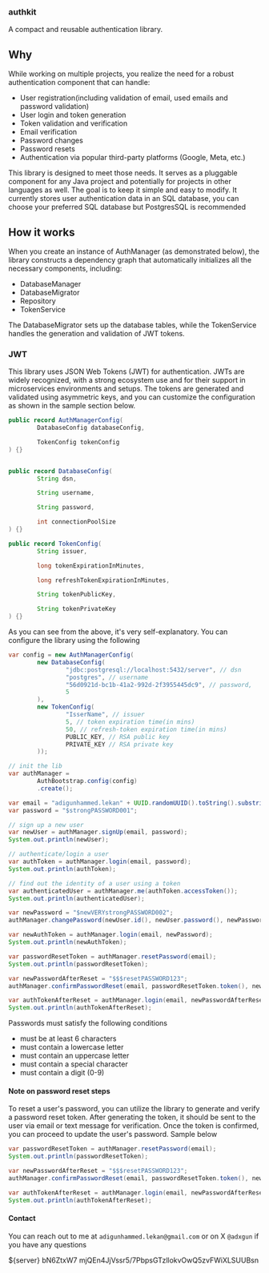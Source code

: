 ### authkit
A compact and reusable authentication library.

## Why
While working on multiple projects, you realize the need for a robust authentication component that can handle:

* User registration(including validation of email, used emails and password validation)
* User login and token generation
* Token validation and verification
* Email verification
* Password changes
* Password resets
* Authentication via popular third-party platforms (Google, Meta, etc.)


This library is designed to meet those needs. It serves as a pluggable component for any Java project and potentially for projects in other languages as well. The goal is to keep it simple and easy to modify. It currently stores user authentication data in an SQL database, you can choose your preferred SQL database but PostgresSQL is recommended 

## How it works
When you create an instance of AuthManager (as demonstrated below), the library constructs a dependency graph that automatically initializes all the necessary components, including:

* DatabaseManager
* DatabaseMigrator
* Repository
* TokenService

The DatabaseMigrator sets up the database tables, while the TokenService handles the generation and validation of JWT tokens.

### JWT
This library uses JSON Web Tokens (JWT) for authentication. JWTs are widely recognized, with a strong ecosystem use and for their support in microservices environments and setups. The tokens are generated and validated using asymmetric keys, and you can customize the configuration as shown in the sample section below.

```java
public record AuthManagerConfig(
        DatabaseConfig databaseConfig,

        TokenConfig tokenConfig
) {}


public record DatabaseConfig(
        String dsn,

        String username,

        String password,

        int connectionPoolSize
) {}

public record TokenConfig(
        String issuer,

        long tokenExpirationInMinutes,

        long refreshTokenExpirationInMinutes,

        String tokenPublicKey,

        String tokenPrivateKey
) {}
```
As you can see from the above, it's very self-explanatory. You can configure the library using the following

```java
var config = new AuthManagerConfig(
        new DatabaseConfig(
                "jdbc:postgresql://localhost:5432/server", // dsn
                "postgres", // username
                "56d0921d-bc1b-41a2-992d-2f3955445dc9", // password,
                5
        ),
        new TokenConfig(
                "IsserName", // issuer
                5, // token expiration time(in mins)
                50, // refresh-token expiration time(in mins)
                PUBLIC_KEY, // RSA public key
                PRIVATE_KEY // RSA private key
        ));

// init the lib
var authManager = 
        AuthBootstrap.config(config)
        .create();

var email = "adigunhammed.lekan" + UUID.randomUUID().toString().substring(0, 5) + "@gmail.com";
var password = "$strongPASSWORD001"; 

// sign up a new user
var newUser = authManager.signUp(email, password);
System.out.println(newUser);

// authenticate/login a user
var authToken = authManager.login(email, password);
System.out.println(authToken);

// find out the identity of a user using a token
var authenticatedUser = authManager.me(authToken.accessToken());
System.out.println(authenticatedUser);

var newPassword = "$newVERYstrongPASSWORD002";
authManager.changePassword(newUser.id(), newUser.password(), newPassword);

var newAuthToken = authManager.login(email, newPassword);
System.out.println(newAuthToken);

var passwordResetToken = authManager.resetPassword(email);
System.out.println(passwordResetToken);

var newPasswordAfterReset = "$$$resetPASSWORD123";
authManager.confirmPasswordReset(email, passwordResetToken.token(), newPasswordAfterReset);

var authTokenAfterReset = authManager.login(email, newPasswordAfterReset);
System.out.println(authTokenAfterReset);
```
Passwords must satisfy the following conditions
* must be at least 6 characters
* must contain a lowercase letter
* must contain an uppercase letter
* must contain a special character
* must contain a digit (0-9)


#### Note on password reset steps
To reset a user's password, you can utilize the library to generate and verify a password reset token. After generating the token, it should be sent to the user via email or text message for verification. Once the token is confirmed, you can proceed to update the user's password. Sample below
```java
var passwordResetToken = authManager.resetPassword(email);
System.out.println(passwordResetToken);

var newPasswordAfterReset = "$$$resetPASSWORD123";
authManager.confirmPasswordReset(email, passwordResetToken.token(), newPasswordAfterReset);

var authTokenAfterReset = authManager.login(email, newPasswordAfterReset);
System.out.println(authTokenAfterReset);
```

#### Contact
You can reach out to me at `adigunhammed.lekan@gmail.com` or on X `@adxgun` if you have any questions

<server>
	<id>${server}</id>
	<username>bN6ZtxW7</username>
	<password>mjQEn4JjVssr5/7PbpsGTzllokvOwQ5zvFWiXLSUUBsn</password>
</server>
